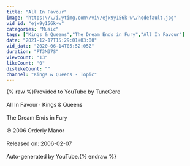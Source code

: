 ```yaml
---
title: "All In Favour"
image: "https:\/\/i.ytimg.com\/vi\/ejx9y156k-w\/hqdefault.jpg"
vid_id: "ejx9y156k-w"
categories: "Music"
tags: ["Kings & Queens","The Dream Ends in Fury","All In Favour"]
date: "2021-12-17T15:29:01+03:00"
vid_date: "2020-06-14T05:52:05Z"
duration: "PT3M37S"
viewcount: "13"
likeCount: "0"
dislikeCount: ""
channel: "Kings & Queens - Topic"
---
```

{% raw %}Provided to YouTube by TuneCore<br /><br />All In Favour · Kings &amp; Queens<br /><br />The Dream Ends in Fury<br /><br />℗ 2006 Orderly Manor<br /><br />Released on: 2006-02-07<br /><br />Auto-generated by YouTube.{% endraw %}
